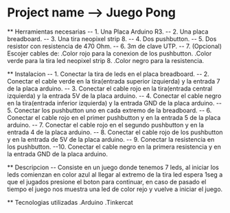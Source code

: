 # Project name --> Juego Pong

** Herramientas necesarias
   -- 1. Una Placa Arduino R3.
   -- 2. Una placa breadboard.
   -- 3. Una tira neopixel strip 8.
   -- 4. Dos pushbutton.
   -- 5. Dos resistor con resistencia de 470 Ohm.
   -- 6. 3m de clave UTP.
   -- 7. (Opcional) Escojer cables de:
           .Color rojo para la conexion de los pushbutton.
           .Color verde para la tira led neopixel strip 8.
           .Color negro para la resistencia.

** Instalacion
   -- 1. Conectar la tira de leds en el placa breadboard.
   -- 2. Conectar el cable verde en la tira(entrada superior izquierda) y la entrada 7 de la placa arduino.
   -- 3. Conectar el cable rojo en la tira(entrada central izquierda) y la entrada 5V de la placa arduino.
   -- 4. Conectar el cable negro en la tira(entrada inferior izquierda) y la entrada GND de la placa arduino.
   -- 5. Conectar los pushbutton uno en cada extremo de la breadboard.
   -- 6. Conectar el cable rojo en el primer pushbutton y en la entrada 5 de la placa arduino.
   -- 7. Conectar el cable rojo en el segundo pushbutton y en la entrada 4 de la placa arduino.
   -- 8. Conectar el cable rojo de los pushbutton y en la entrada de 5V de la placa arduino.
   -- 9. Conectar la resistencia en los pushbutton.
   --10. Conectar el cable negro en la primera resistencia y en la entrada GND de la placa arduino.

** Descripcion
   -- Consiste en un juego donde tenemos 7 leds, al iniciar los leds comienzan en color azul al llegar al
      extremo de la tira led espera 1seg a que el jugados presione el boton para continuar, en caso de
      pasado el tiempo el juego nos muestra una led de color rejo y vuelve a iniciar el juego.

** Tecnologias utilizadas
   .Arduino
   .Tinkercat